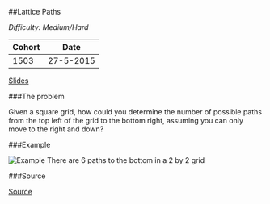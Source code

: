 ##Lattice Paths

*Difficulty: Medium/Hard*

| Cohort | Date       |
|--------|------------|
| 1503   | 27-5-2015  |

[Slides](http://slides.com/sarahmuenzinger/reacto/#/)

###The problem

Given a square grid, how could you determine the number of possible paths from the top left of the grid to the bottom right, assuming you can only move to the right and down?

###Example

![Example](https://projecteuler.net/project/images/p015.gif)
There are 6 paths to the bottom in a 2 by 2 grid

###Source

[Source](https://projecteuler.net/problem=15)

